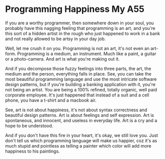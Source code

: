 # Programming Happiness My A55

If you are a worthy programmer, then somewhere down in your soul, you probably have this nagging feeling that programming is an art, and you're this sort of a hidden artist in the rough who just happened to work in a bank and not really allowed to be artsy in your day job.

Well, let me crush it on you. Programming is not an art, it's not even an art-form. Programming is a medium, an instrument. Much like a paint, a guitar or a photo-camera. And art is what you're making out it.

And if you decompose those fuzzy feelings into three parts, the art, the medium and the person, everything falls in place. See, you can take the most beautiful programming language and use the most intricate software design patterns, but if you're building a banking application with it, you're not being an artist. You are being a 100% refined, totally organic, well paid corporate employee. It's just happened that instead of a suit and a cell phone, you have a t-shirt and a macbook air.

See, art is not about happiness, it's not about syntax correctness and beautiful design patterns. Art is about feelings and self expression. Art is spontaneous, and innocent, and useless in everyday life. Art is a cry and a hope to be understood.

And if you don't have this fire in your heart, it's okay, we still love you.  Just don't tell us which programming language will make us happier, coz it's as much stupid and pointless as telling a painter which color will add more happiness to his paintings.
